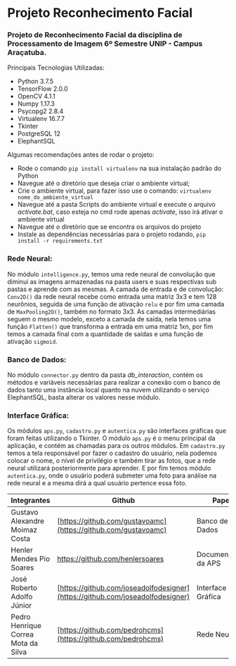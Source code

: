 # Projeto Reconhecimento Facial

### Projeto de Reconhecimento Facial da disciplina de Processamento de Imagem 6º Semestre UNIP - Campus Araçatuba.
Principais Tecnologias Utilizadas:
* Python 3.7.5
* TensorFlow 2.0.0
* OpenCV 4.1.1
* Numpy 1.17.3
* Psycopg2 2.8.4
* Virtualenv 16.7.7
* Tkinter
* PostgreSQL 12
* ElephantSQL

Algumas recomendações antes de rodar o projeto:
* Rode o comando `pip install virtualenv` na sua instalação padrão do Python
* Navegue até o diretório que deseja criar o ambiente virtual;
*  Crie o ambiente virtual, para fazer isso use o comando: `virtualenv nome_do_ambiente_virtual`
* Navegue até a pasta Scripts do ambiente virtual e execute o arquivo *activate.bat*, caso esteja no cmd rode apenas *activate*, isso irá ativar o ambiente virtual
* Navegue até o diretório que se encontra os arquivos do projeto
* Instale as dependências necessárias para o projeto rodando, `pip install -r requirements.txt`

### Rede Neural:
No módulo `intelligence.py`, temos uma rede neural de convolução que diminui as imagens armazenadas na pasta users e suas respectivas sub pastas e aprende com as mesmas. A camada de entrada e de convolução: `Conv2D()` da rede neural recebe como entrada uma matriz 3x3 e tem 128 neurônios, seguida de uma função de ativação `relu` e por fim uma camada de `MaxPooling2D()`, também no formato 3x3. As camadas intermediárias seguem o mesmo modelo, exceto a camada de saída, nela temos uma função `Flatten()` que transforma a entrada em uma matriz 1xn, por fim temos a camada final com a quantidade de saídas e uma função de ativação `sigmoid`.

### Banco de Dados:
No módulo `connector.py` dentro da pasta *db_interaction*, contém os métodos e variáveis necessárias para realizar a conexão com o banco de dados tanto uma instância local quanto na nuvem utilizando o serviço ElephantSQL, basta alterar os valores nesse módulo.

### Interface Gráfica:
Os módulos `aps.py`, `cadastro.py` e `autentica.py` são interfaces gráficas que foram feitas utilizando o Tkinter. O módulo `aps.py` é o menu principal da aplicação, e contém as chamadas para os outros módulos. Em `cadastro.py` temos a tela responsável por fazer o cadastro do usuário, nela podemos colocar o nome, o nível de privilégio e também tirar as fotos, que a rede neural utilizará posteriormente para aprender. E por fim temos módulo `autentica.py`, onde o usuário poderá submeter uma foto para análise na rede neural e a mesma dirá a qual usuário pertence essa foto.

| Integrantes | Github | Papel |
|--|--|--|
| Gustavo Alexandre Moimaz Costa | [https://github.com/gustavoamc](https://github.com/gustavoamc) | Banco de Dados |
| Henler Mendes Pio Soares | https://github.com/henlersoares | Documentação da APS |
| José Roberto Adolfo Júnior | [https://github.com/joseadolfodesigner](https://github.com/joseadolfodesigner) | Interface Gráfica |
| Pedro Henrique Correa Mota da Silva | [https://github.com/pedrohcms](https://github.com/pedrohcms) | Rede Neural |

